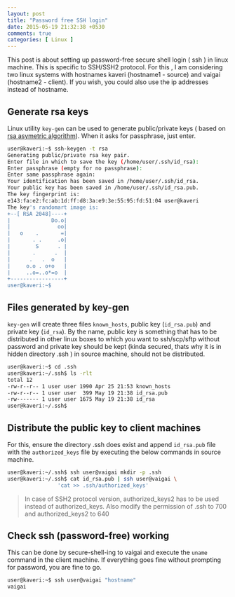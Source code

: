 ```yaml
---
layout: post
title: "Password free SSH login"
date: 2015-05-19 21:32:38 +0530
comments: true
categories: [ Linux ]
---
```

This post is about setting up password-free secure shell login ( ssh ) in linux machine. This is specific to SSH/SSH2 protocol. For this , I am considering two linux systems with hostnames kaveri (hostname1 -  source) and vaigai (hostname2 - client). If you wish, you could also use the ip addresses instead of hostname.

## Generate rsa keys
Linux utility `key-gen` can be used to generate public/private keys ( based on [rsa asymetric algorithm](https://en.wikipedia.org/wiki/RSA_(cryptosystem))). When it asks for passphrase, just enter.

``` bash 
user@kaveri:~$ ssh-keygen -t rsa
Generating public/private rsa key pair.
Enter file in which to save the key (/home/user/.ssh/id_rsa):
Enter passphrase (empty for no passphrase):
Enter same passphrase again:
Your identification has been saved in /home/user/.ssh/id_rsa.
Your public key has been saved in /home/user/.ssh/id_rsa.pub.
The key fingerprint is:
e143:fa:e2:fc:ab:1d:ff:d8:3a:e9:3e:55:95:fd:51:04 user@kaveri
The key's randomart image is:
+--[ RSA 2048]----+
|             Do.o|
|               oo|
|   o    .       =|
|       . .     .o|
|        S      . |
|       .      .  |
|      .   .  o   |
|     o.o . o+o   |
|     ..o=..o*=o  |
+-----------------+
user@kaveri:~$
```

## Files generated by key-gen
`key-gen` will create three files `known_hosts`, public key (`id_rsa.pub`) and private key (`id_rsa`). By the name, public key is something that has to be distributed in other linux boxes to which you want to ssh/scp/sftp without password and private key should be kept (kinda secured, thats why it is in hidden directory .ssh ) in source machine, should not be distributed.

``` bash 
user@kaveri:~$ cd .ssh
user@kaveri:~/.ssh$ ls -rlt
total 12
-rw-r--r-- 1 user user 1990 Apr 25 21:53 known_hosts
-rw-r--r-- 1 user user  399 May 19 21:38 id_rsa.pub
-rw------- 1 user user 1675 May 19 21:38 id_rsa
user@kaveri:~/.ssh$
```

## Distribute the public key to client machines
For this, ensure the directory .ssh does exist and append `id_rsa.pub` file with the `authorized_keys` file by executing the below commands in source machine.

``` bash 
user@kaveri:~/.ssh$ ssh user@vaigai mkdir -p .ssh
user@kaveri:~/.ssh$ cat id_rsa.pub | ssh user@vaigai \
				'cat >> .ssh/authorized_keys'
```

> In case of SSH2 protocol version, authorized_keys2 has to be used instead of authorized_keys. Also modify the permission of .ssh to 700 and authorized_keys2 to 640

## Check ssh (password-free) working
This can be done by secure-shell-ing to vaigai and execute the `uname` command in the client machine. If everything goes fine without prompting for password, you are fine to go.

``` bash 
user@kaveri:~$ ssh user@vaigai "hostname"
vaigai
```


